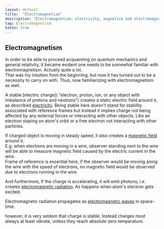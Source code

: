 ```yaml
---
layout: default
title:  "Electromagnetism"
description: "Electromagnetism: electricity, magnetism and electromagnetic radiation"
tag: Electromagnetism
katex: true
---
```


## Electromagnetism

In order to be able to proceed acquainting on quantum mechanics and general relativity, it became evident one needs to be somewhat familiar with electromagnetism. Actually quite a lot.  
That was my intuition from the beginning, but now it has turned out to be a necessity to carry on with. Thus, now familiarizing with electromagnetism as well.  

A stable [electric charge]( "electron, proton, ion, or any object with imbalance of protons and neutrons") creates a static electric field around it, as described [electricity](../../../2022/09/19/electricity#electric-field). Being stable here doesn't stand for stability associated with reference frames but instead it implies charge not being affected by any external forces or interacting with other objects. Like an electron staying on atom's orbit or a free electron not interacting with other particles. 

If charged object is moving in steady speed, it also creates a [magnetic field](../../../2022/09/20/magnetism#electric-magnetism) around it.  
E.g. when electrons are moving in a wire, observer standing next to the wire will be able to measure magnetic field caused by the electric current in the wire.  
Frame of reference is essential here, if the observer would be moving along the wire with the speed of electrons, no magnetic field would be observed due to electrons running in the wire.

And furthermore, if the charge is accelerating, it will emit photons, i.e. creates [electromagnetic radiation](../../../2022/09/21/em-radiation). As happens when atom's electron gets excited.

Electromagnetic radiation propagates as [electromagnetic waves](../../../2024/01/11/electromagnetic-wave) in space-time.

however, it is very seldom that charge is stable. Instead charges most always at least vibrate, unless they reach absolute zero temperature.  